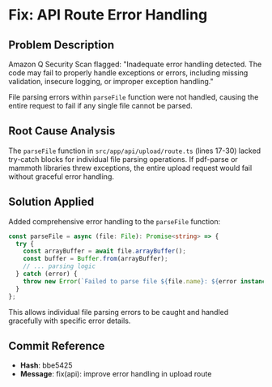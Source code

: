 # Fix: API Route Error Handling

## Problem Description
Amazon Q Security Scan flagged: "Inadequate error handling detected. The code may fail to properly handle exceptions or errors, including missing validation, insecure logging, or improper exception handling."

File parsing errors within `parseFile` function were not handled, causing the entire request to fail if any single file cannot be parsed.

## Root Cause Analysis
The `parseFile` function in `src/app/api/upload/route.ts` (lines 17-30) lacked try-catch blocks for individual file parsing operations. If pdf-parse or mammoth libraries threw exceptions, the entire upload request would fail without graceful error handling.

## Solution Applied
Added comprehensive error handling to the `parseFile` function:

```typescript
const parseFile = async (file: File): Promise<string> => {
  try {
    const arrayBuffer = await file.arrayBuffer();
    const buffer = Buffer.from(arrayBuffer);
    // ... parsing logic
  } catch (error) {
    throw new Error(`Failed to parse file ${file.name}: ${error instanceof Error ? error.message : 'Unknown error'}`);
  }
};
```

This allows individual file parsing errors to be caught and handled gracefully with specific error details.

## Commit Reference
- **Hash**: bbe5425
- **Message**: fix(api): improve error handling in upload route